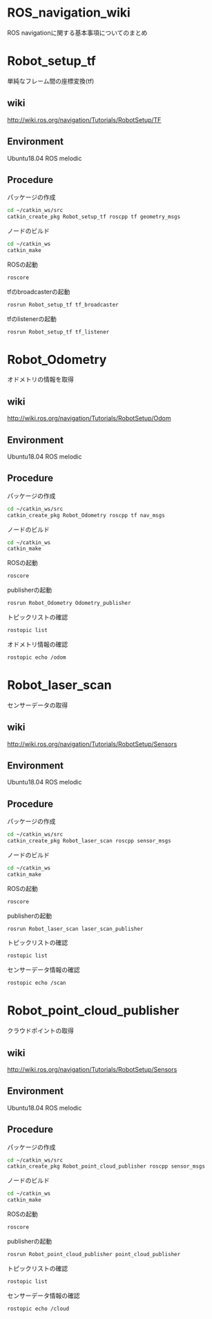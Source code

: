 # ROS_navigation_wiki
ROS navigationに関する基本事項についてのまとめ
# Robot_setup_tf
単純なフレーム間の座標変換(tf)
## wiki
http://wiki.ros.org/navigation/Tutorials/RobotSetup/TF  
## Environment
Ubuntu18.04 ROS melodic
## Procedure
パッケージの作成
```bash
cd ~/catkin_ws/src
catkin_create_pkg Robot_setup_tf roscpp tf geometry_msgs
```
ノードのビルド
```bash
cd ~/catkin_ws
catkin_make
```
ROSの起動
```bash
roscore
```
tfのbroadcasterの起動
```bash
rosrun Robot_setup_tf tf_broadcaster
```
tfのlistenerの起動  
```bash
rosrun Robot_setup_tf tf_listener
```
# Robot_Odometry
オドメトリの情報を取得
## wiki
http://wiki.ros.org/navigation/Tutorials/RobotSetup/Odom
## Environment
Ubuntu18.04 ROS melodic
## Procedure
パッケージの作成
```bash
cd ~/catkin_ws/src
catkin_create_pkg Robot_Odometry roscpp tf nav_msgs
```
ノードのビルド
```bash
cd ~/catkin_ws
catkin_make
```
ROSの起動
```bash
roscore
```
publisherの起動
```bash
rosrun Robot_Odometry Odometry_publisher
```
トピックリストの確認 
```bash
rostopic list
```
オドメトリ情報の確認
```bash
rostopic echo /odom
```
# Robot_laser_scan
センサーデータの取得
## wiki
http://wiki.ros.org/navigation/Tutorials/RobotSetup/Sensors
## Environment
Ubuntu18.04 ROS melodic
## Procedure
パッケージの作成
```bash
cd ~/catkin_ws/src
catkin_create_pkg Robot_laser_scan roscpp sensor_msgs
```
ノードのビルド
```bash
cd ~/catkin_ws
catkin_make
```
ROSの起動
```bash
roscore
```
publisherの起動
```bash
rosrun Robot_laser_scan laser_scan_publisher
```
トピックリストの確認 
```bash
rostopic list
```
センサーデータ情報の確認
```bash
rostopic echo /scan
```
# Robot_point_cloud_publisher
クラウドポイントの取得
## wiki
http://wiki.ros.org/navigation/Tutorials/RobotSetup/Sensors
## Environment
Ubuntu18.04 ROS melodic
## Procedure
パッケージの作成
```bash
cd ~/catkin_ws/src
catkin_create_pkg Robot_point_cloud_publisher roscpp sensor_msgs
```
ノードのビルド
```bash
cd ~/catkin_ws
catkin_make
```
ROSの起動
```bash
roscore
```
publisherの起動
```bash
rosrun Robot_point_cloud_publisher point_cloud_publisher
```
トピックリストの確認 
```bash
rostopic list
```
センサーデータ情報の確認
```bash
rostopic echo /cloud
```

